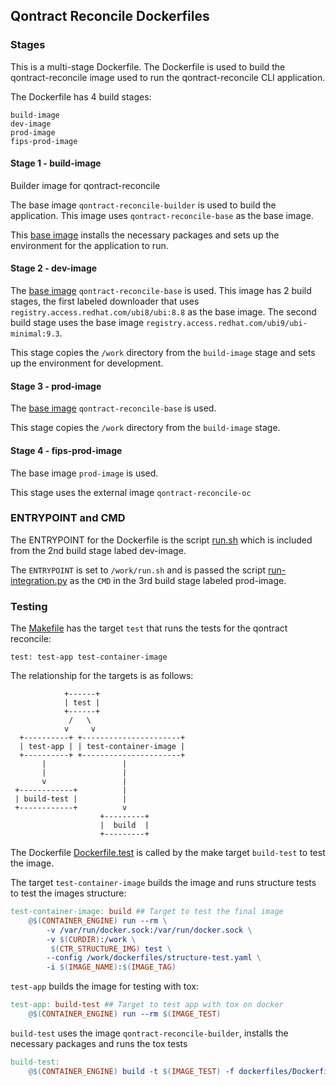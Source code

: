 ## Qontract Reconcile Dockerfiles

### Stages

This is a multi-stage Dockerfile. The Dockerfile is used to build the qontract-reconcile
image used to run the qontract-reconcile CLI application.

The Dockerfile has 4 build stages:

```
build-image
dev-image
prod-image
fips-prod-image
```

#### Stage 1 - build-image

Builder image for qontract-reconcile

The base image `qontract-reconcile-builder` is used to build the application.
This image uses `qontract-reconcile-base` as the base image. 

This [base image](https://github.com/app-sre/container-images/tree/master/qontract-reconcile-builder) installs the necessary packages and sets up the environment for the application to run.

#### Stage 2 - dev-image

The [base image](https://github.com/app-sre/container-images/tree/master/qontract-reconcile-base) `qontract-reconcile-base` is used. This image has 2 build stages, the first labeled downloader that
uses `registry.access.redhat.com/ubi8/ubi:8.8` as the base image. The second build stage
uses the base image `registry.access.redhat.com/ubi9/ubi-minimal:9.3`.

This stage copies the `/work` directory from the `build-image` stage and sets
up the environment for development.

#### Stage 3 - prod-image 

The [base image](https://github.com/app-sre/container-images/tree/master/qontract-reconcile-base) `qontract-reconcile-base` is used.

This stage copies the `/work` directory from the `build-image` stage.

#### Stage 4 - fips-prod-image

The base image `prod-image` is used.

This stage uses the external image `qontract-reconcile-oc`

### ENTRYPOINT and CMD

The ENTRYPOINT for the Dockerfile is the script [run.sh](../dev/run.sh) which is included from
the 2nd build stage labed dev-image.

The `ENTRYPOINT` is set to `/work/run.sh` and is passed the script [run-integration.py](../dev/run-integration.py)
as the `CMD` in the 3rd build stage labeled prod-image.

### Testing

The [Makefile](../Makefile) has the target `test` that runs the tests for the 
qontract reconcile:

```
test: test-app test-container-image
```

The relationship for the targets is as follows:


                +------+
                | test |
                +------+
                 /   \
                v     v
      +----------+ +----------------------+
      | test-app | | test-container-image |
      +----------+ +----------------------+
           |                 |
           |                 |
           v                 |
     +------------+          | 
     | build-test |          |
     +------------+          v
                        +---------+  
                        |  build  |
                        +---------+


The Dockerfile [Dockerfile.test](Dockerfile.test) is called by the make target
`build-test` to test the image.

The target `test-container-image` builds the image and runs structure tests to test
the images structure: 

```Makefile
test-container-image: build ## Target to test the final image
	@$(CONTAINER_ENGINE) run --rm \
		-v /var/run/docker.sock:/var/run/docker.sock \
		-v $(CURDIR):/work \
		 $(CTR_STRUCTURE_IMG) test \
		--config /work/dockerfiles/structure-test.yaml \
		-i $(IMAGE_NAME):$(IMAGE_TAG)
```

`test-app` builds the image for testing with tox:

```Makefile
test-app: build-test ## Target to test app with tox on docker
	@$(CONTAINER_ENGINE) run --rm $(IMAGE_TEST)
```

`build-test` uses the image `qontract-reconcile-builder`, installs the necessary packages
and runs the tox tests

```Makefile
build-test:
	@$(CONTAINER_ENGINE) build -t $(IMAGE_TEST) -f dockerfiles/Dockerfile.test .
```
```
